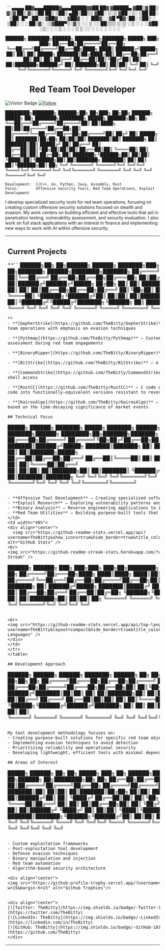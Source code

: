 <div align="center">
```
 ▄▄▄▄    ██▓▄▄▄█████▓▄▄▄█████▓▓██   ██▓
▓█████▄ ▓██▒▓  ██▒ ▓▒▓  ██▒ ▓▒ ▒██  ██▒
▒██▒ ▄██▒██▒▒ ▓██░ ▒░▒ ▓██░ ▒░  ▒██ ██░
▒██░█▀  ░██░░ ▓██▓ ░ ░ ▓██▓ ░   ░ ▐██▓░
░▓█  ▀█▓░██░  ▒██▒ ░   ▒██▒ ░   ░ ██▒▓░
░▒▓███▀▒░▓    ▒ ░░     ▒ ░░      ██▒▒▒ 
▒░▒   ░  ▒ ░    ░        ░      ▓██ ░▒░ 
 ░    ░  ▒ ░  ░        ░        ▒ ▒ ░░  
 ░       ░                      ░ ░     
      ░                         ░ ░     
```

██████╗ ███████╗██████╗     ████████╗███████╗ █████╗ ███╗   ███╗
 ██╔══██╗██╔════╝██╔══██╗    ╚══██╔══╝██╔════╝██╔══██╗████╗ ████║
 ██████╔╝█████╗  ██║  ██║       ██║   █████╗  ███████║██╔████╔██║
 ██╔══██╗██╔══╝  ██║  ██║       ██║   ██╔══╝  ██╔══██║██║╚██╔╝██║
 ██║  ██║███████╗██████╔╝       ██║   ███████╗██║  ██║██║ ╚═╝ ██║
 ╚═╝  ╚═╝╚══════╝╚═════╝        ╚═╝   ╚══════╝╚═╝  ╚═╝╚═╝     ╚═╝

# Red Team Tool Developer
</div>

![Visitor Badge](https://visitor-badge.laobi.icu/badge?page_id=TheBitty.TheBitty)
[![Follow](https://img.shields.io/github/followers/TheBitty?label=Follow&style=social)](https://github.com/TheBitty)


████████╗███████╗ ██████╗██╗  ██╗███╗   ██╗██╗ ██████╗ █████╗ ██╗         ███████╗████████╗ █████╗  ██████╗██╗  ██╗
 ╚══██╔══╝██╔════╝██╔════╝██║  ██║████╗  ██║██║██╔════╝██╔══██╗██║         ██╔════╝╚══██╔══╝██╔══██╗██╔════╝██║ ██╔╝
    ██║   █████╗  ██║     ███████║██╔██╗ ██║██║██║     ███████║██║         ███████╗   ██║   ███████║██║     █████╔╝ 
    ██║   ██╔══╝  ██║     ██╔══██║██║╚██╗██║██║██║     ██╔══██║██║         ╚════██║   ██║   ██╔══██║██║     ██╔═██╗ 
    ██║   ███████╗╚██████╗██║  ██║██║ ╚████║██║╚██████╗██║  ██║███████╗    ███████║   ██║   ██║  ██║╚██████╗██║  ██╗
    ╚═╝   ╚══════╝ ╚═════╝╚═╝  ╚═╝╚═╝  ╚═══╝╚═╝ ╚═════╝╚═╝  ╚═╝╚══════╝    ╚══════╝   ╚═╝   ╚═╝  ╚═╝ ╚═════╝╚═╝  ╚═╝
```
Development:  C/C++, Go, Python, Java, Assembly, Rust
Focus:        Offensive Security Tools, Red Team Operations, Exploit Development
```

I develop specialized security tools for red team operations, focusing on creating custom offensive security solutions focused on stealth and evasion. My work centers on building efficient and effective tools that aid in penetration testing, vulnerability assessment, and security evaluation. I also work on full stack applications with an interest in finance and implementing new ways to work with AI within offensive security.

<table border="0">
<tr>
<td width="60%">

## Current Projects
**```
 ██████╗██╗   ██╗██████╗ ██████╗ ███████╗███╗   ██╗████████╗    ██████╗ ██████╗  ██████╗      ██╗███████╗ ██████╗████████╗███████╗
██╔════╝██║   ██║██╔══██╗██╔══██╗██╔════╝████╗  ██║╚══██╔══╝    ██╔══██╗██╔══██╗██╔═══██╗     ██║██╔════╝██╔════╝╚══██╔══╝██╔════╝
██║     ██║   ██║██████╔╝██████╔╝█████╗  ██╔██╗ ██║   ██║       ██████╔╝██████╔╝██║   ██║     ██║█████╗  ██║        ██║   ███████╗
██║     ██║   ██║██╔══██╗██╔══██╗██╔══╝  ██║╚██╗██║   ██║       ██╔═══╝ ██╔══██╗██║   ██║██   ██║██╔══╝  ██║        ██║   ╚════██║
╚██████╗╚██████╔╝██║  ██║██║  ██║███████╗██║ ╚████║   ██║       ██║     ██║  ██║╚██████╔╝╚█████╔╝███████╗╚██████╗   ██║   ███████║
 ╚═════╝ ╚═════╝ ╚═╝  ╚═╝╚═╝  ╚═╝╚══════╝╚═╝  ╚═══╝   ╚═╝       ╚═╝     ╚═╝  ╚═╝ ╚═════╝  ╚════╝ ╚══════╝ ╚═════╝   ╚═╝   ╚══════╝
```
**
- **[GopherStrike](https://github.com/TheBitty/GopherStrike)** — Offensive security toolkit written in Go designed for red team operations with emphasis on evasion techniques
  
- **[Pythmap](https://github.com/TheBitty/Pythmap)** — Custom reconnaissance tool with advanced capabilities for security assessment during red team engagements

- **[BinaryRipper](https://github.com/TheBitty/BinaryRipper)** — A binary fuzzer for Windows applications 

- **[BitStrike](https://github.com/TheBitty/BitStrike)** — A Java-based C2 framework

- **[CommandStrike](https://github.com/TheBitty/CommandStrike)** — A Rust-based AI agent focused on solving CTFs with shell access

- **[RustCC](https://github.com/TheBitty/RustCC)** — C code obfuscation toolkit written in Rust that transforms standard C code into functionally-equivalent versions resistant to reverse engineering

- **[KairosAlgo](https://github.com/TheBitty/KairosAlgo)** — Leverages temporal mathematics to make trading decisions based on the time-decaying significance of market events

## Technical Focus
```
 █████╗ ██████╗ ███████╗ █████╗ ███████╗     ██████╗ ███████╗    ███████╗██╗  ██╗██████╗ ███████╗██████╗ ████████╗██╗███████╗███████╗
██╔══██╗██╔══██╗██╔════╝██╔══██╗██╔════╝    ██╔═══██╗██╔════╝    ██╔════╝╚██╗██╔╝██╔══██╗██╔════╝██╔══██╗╚══██╔══╝██║██╔════╝██╔════╝
███████║██████╔╝█████╗  ███████║███████╗    ██║   ██║█████╗      █████╗   ╚███╔╝ ██████╔╝█████╗  ██████╔╝   ██║   ██║███████╗█████╗  
██╔══██║██╔══██╗██╔══╝  ██╔══██║╚════██║    ██║   ██║██╔══╝      ██╔══╝   ██╔██╗ ██╔═══╝ ██╔══╝  ██╔══██╗   ██║   ██║╚════██║██╔══╝  
██║  ██║██║  ██║███████╗██║  ██║███████║    ╚██████╔╝██║         ███████╗██╔╝ ██╗██║     ███████╗██║  ██║   ██║   ██║███████║███████╗
╚═╝  ╚═╝╚═╝  ╚═╝╚══════╝╚═╝  ╚═╝╚══════╝     ╚═════╝ ╚═╝         ╚══════╝╚═╝  ╚═╝╚═╝     ╚══════╝╚═╝  ╚═╝   ╚═╝   ╚═╝╚══════╝╚══════╝
```

- **Offensive Tool Development** — Creating specialized software for security testing and evaluation
- **Exploit Research** — Exploring vulnerability patterns and exploitation techniques
- **Binary Analysis** — Reverse engineering applications to identify security weaknesses
- **Red Team Utilities** — Building purpose-built tools that enhance red team capabilities
</td>
<td width="40%">
<div align="center">
  <img src="https://github-readme-stats.vercel.app/api?username=TheBitty&show_icons=true&hide_border=true&title_color=2E4053&icon_color=5D6D7E&text_color=34495E&bg_color=F8F9F9" alt="GitHub Stats" />
<br>
<img src="https://github-readme-streak-stats.herokuapp.com/?user=TheBitty&theme=default&hide_border=true" alt="GitHub Streak" />

```
 ██████╗ ██████╗ ███╗   ███╗███╗   ███╗██╗████████╗    ███████╗████████╗██████╗ ███████╗ █████╗ ██╗  ██╗
██╔════╝██╔═══██╗████╗ ████║████╗ ████║██║╚══██╔══╝    ██╔════╝╚══██╔══╝██╔══██╗██╔════╝██╔══██╗██║ ██╔╝
██║     ██║   ██║██╔████╔██║██╔████╔██║██║   ██║       ███████╗   ██║   ██████╔╝█████╗  ███████║█████╔╝ 
██║     ██║   ██║██║╚██╔╝██║██║╚██╔╝██║██║   ██║       ╚════██║   ██║   ██╔══██╗██╔══╝  ██╔══██║██╔═██╗ 
╚██████╗╚██████╔╝██║ ╚═╝ ██║██║ ╚═╝ ██║██║   ██║       ███████║   ██║   ██║  ██║███████╗██║  ██║██║  ██╗
 ╚═════╝ ╚═════╝ ╚═╝     ╚═╝╚═╝     ╚═╝╚═╝   ╚═╝       ╚══════╝   ╚═╝   ╚═╝  ╚═╝╚══════╝╚═╝  ╚═╝╚═╝  ╚═╝
```

<br>
<img src="https://github-readme-stats.vercel.app/api/top-langs/?username=TheBitty&layout=compact&hide_border=true&title_color=2E4053&text_color=34495E&bg_color=F8F9F9" alt="Top Languages" />
</div>
</td>
</tr>
</table>

## Development Approach
```
 ██████╗ ██████╗ ██████╗ ███████╗    ██████╗ ██╗  ██╗██╗██╗      ██████╗ ███████╗ ██████╗ ██████╗ ██╗  ██╗██╗   ██╗
██╔════╝██╔═══██╗██╔══██╗██╔════╝    ██╔══██╗██║  ██║██║██║     ██╔═══██╗██╔════╝██╔═══██╗██╔══██╗██║  ██║╚██╗ ██╔╝
██║     ██║   ██║██║  ██║█████╗      ██████╔╝███████║██║██║     ██║   ██║███████╗██║   ██║██████╔╝███████║ ╚████╔╝ 
██║     ██║   ██║██║  ██║██╔══╝      ██╔═══╝ ██╔══██║██║██║     ██║   ██║╚════██║██║   ██║██╔═══╝ ██╔══██║  ╚██╔╝  
╚██████╗╚██████╔╝██████╔╝███████╗    ██║     ██║  ██║██║███████╗╚██████╔╝███████║╚██████╔╝██║     ██║  ██║   ██║   
 ╚═════╝ ╚═════╝ ╚═════╝ ╚══════╝    ╚═╝     ╚═╝  ╚═╝╚═╝╚══════╝ ╚═════╝ ╚══════╝ ╚═════╝ ╚═╝     ╚═╝  ╚═╝   ╚═╝   
```

My tool development methodology focuses on:
- Creating purpose-built solutions for specific red team objectives
- Implementing evasion techniques to avoid detection
- Prioritizing reliability and operational security
- Developing lightweight, efficient tools with minimal dependencies

## Areas of Interest
```
 █████╗ ██████╗ ██╗   ██╗ █████╗ ███╗   ██╗ ██████╗███████╗██████╗     ███████╗███████╗ ██████╗██╗   ██╗██████╗ ██╗████████╗██╗   ██╗
██╔══██╗██╔══██╗██║   ██║██╔══██╗████╗  ██║██╔════╝██╔════╝██╔══██╗    ██╔════╝██╔════╝██╔════╝██║   ██║██╔══██╗██║╚══██╔══╝╚██╗ ██╔╝
███████║██║  ██║██║   ██║███████║██╔██╗ ██║██║     █████╗  ██║  ██║    ███████╗█████╗  ██║     ██║   ██║██████╔╝██║   ██║    ╚████╔╝ 
██╔══██║██║  ██║╚██╗ ██╔╝██╔══██║██║╚██╗██║██║     ██╔══╝  ██║  ██║    ╚════██║██╔══╝  ██║     ██║   ██║██╔══██╗██║   ██║     ╚██╔╝  
██║  ██║██████╔╝ ╚████╔╝ ██║  ██║██║ ╚████║╚██████╗███████╗██████╔╝    ███████║███████╗╚██████╗╚██████╔╝██║  ██║██║   ██║      ██║   
╚═╝  ╚═╝╚═════╝   ╚═══╝  ╚═╝  ╚═╝╚═╝  ╚═══╝ ╚═════╝╚══════╝╚═════╝     ╚══════╝╚══════╝ ╚═════╝ ╚═════╝ ╚═╝  ╚═╝╚═╝   ╚═╝      ╚═╝   
```

- Custom exploitation frameworks
- Post-exploitation tool development
- Defense evasion techniques
- Binary manipulation and injection
- Red team automation
- Algorithm-based security architecture

<div align="center">
<img src="https://github-profile-trophy.vercel.app/?username=TheBitty&theme=nord&no-frame=true&column=4&margin-w=15&margin-h=15" alt="GitHub Trophies"/>


<div align="center">
[![Twitter: TheBitty](https://img.shields.io/badge/-Twitter-1DA1F2?style=for-the-badge&logo=Twitter&logoColor=white)](https://twitter.com/TheBitty)
[![LinkedIn: TheBitty](https://img.shields.io/badge/-LinkedIn-0077B5?style=for-the-badge&logo=linkedin&logoColor=white)](https://linkedin.com/in/TheBitty)
[![GitHub: TheBitty](https://img.shields.io/badge/-GitHub-181717?style=for-the-badge&logo=GitHub&logoColor=white)](https://github.com/TheBitty)
</div>
